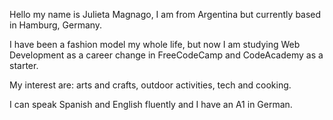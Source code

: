 Hello my name is Julieta Magnago, I am from Argentina but currently based in Hamburg, Germany.

I have been a fashion model my whole life, but now I am studying Web Development as a career change in FreeCodeCamp and CodeAcademy as a starter. 

My interest are: arts and crafts, outdoor activities, tech and cooking.

I can speak Spanish and English fluently and I have an A1 in German.

